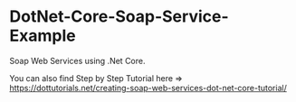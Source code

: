 # DotNet-Core-Soap-Service-Example
Soap Web Services using .Net Core. 

You can also find Step by Step Tutorial here => https://dottutorials.net/creating-soap-web-services-dot-net-core-tutorial/
